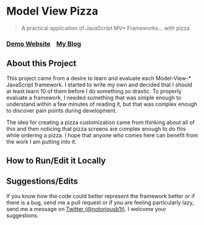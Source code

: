 # Model View Pizza

> A practical application of JavaScript MV\* Frameworks... with pizza

### [Demo Website](http://modelviewpizza.com)&nbsp;&nbsp;&nbsp;&nbsp;[My Blog](http://notoriousb1t.com)

## About this Project

This project came from a desire to learn and evaluate each Model-View-* JavaScript framework.  I started to write my own and decided that I should at least learn 10 of them before I do something so drastic. To properly evaluate a framework, I needed something that was simple enough to understand within a few minutes of reading it, but that was complex enough to discover pain points during development.  

The idea for creating a pizza customization came from thinking about all of this and then noticing that pizza screens are complex enough to do this while ordering a pizza.  I hope that anyone who comes here can benefit from the work I am putting into it.

## How to Run/Edit it Locally


## Suggestions/Edits

If you know how the code could better represent the framework better or if there is a bug, send me a pull request or if you are feeling particularly lazy, send me a message on [Twitter (@notoriousb1t)](https://twitter.com/notoriousb1t).  I welcome your suggestions.
